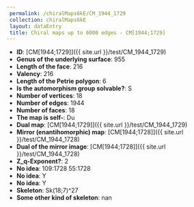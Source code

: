 ```yaml
--- 
 permalink: /chiralMaps6kE/CM_1944_1729 
 collection: chiralMaps6kE
 layout: dataEntry
 title: Chiral maps up to 6000 edges - CM[1944;1729]
---
```


- **ID**: [CM[1944;1729]]({{ site.url }}/test/CM_1944_1729)
- **Genus of the underlying surface**: 955
- **Length of the face**: 216
- **Valency**: 216
- **Length of the Petrie polygon**: 6
- **Is the automorphism group solvable?**: S
- **Number of vertices**: 18
- **Number of edges**: 1944
- **Number of faces**: 18
- **The map is self-**: Du
- **Dual map**: [CM[1944;1729]]({{ site.url }}/test/CM_1944_1729)
- **Mirror (enantihomorphic) map**: [CM[1944;1728]]({{ site.url }}/test/CM_1944_1728)
- **Dual of the mirror image**: [CM[1944;1728]]({{ site.url }}/test/CM_1944_1728)
- **Z_q-Exponent?**: 2
- **No idea**:  109:1728 55:1728
- **No idea**: Y
- **No idea**: Y
- **Skeleton**: Sk(18;7)^27
- **Some other kind of skeleton**: nan
